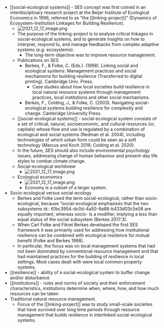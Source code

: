 - [[social-ecological systems]] - SES concept was first coined in an interdisciplinary research project at the Beijer Institute of Ecological Economics in 1998, referred to as "the [[linking-project]]" (Dynamics of Ecosystem-Institution Linkages for Building Resilience).
	- ![2021_12_17_image.png](https://cdn.logseq.com/%2Fed8a0215-31aa-4876-ad76-3333db13f0dccb3d0073-42f6-4fed-be7d-cf352879f2c52021_12_17_image.png?Expires=4793324094&Signature=b3vnU-lfoTaryjwKBnrHtFMfft1Dyd3XgIBtcDF8dEvz3EJZAE1rIQ40voIjfpKbg78ZSd-xZcqpA9E~2hfaiOo3SG1KdpQIGcbhlRwL5XIc786VgQ2O42Mo4xHaozzhtPpythwEYChHU5VBqugR3CL~DD9Nz2hyzqs7-MOl8tI~6AAaGxjUIdQ~3WV28iULqPGnkWX5PtafGXKjVI04hrKCDmS0EIJgELWui0e2q~BXGdM2nO8h3tBuuiShKSuHBqTpcFqeFyZ4mAVHKIBK2lmAT-YFRkRhOqPJv0VpOT0UjgDqGgwXX5I53umluzRfm0qVbIrmjcRGAd0oRuzRIQ__&Key-Pair-Id=APKAJE5CCD6X7MP6PTEA)
	- The purpose of the linking-project is to analyse critical linkages in social-ecological systems, and to generate insights on how to interpret, respond to, and manage feedbacks from complex adaptive systems (_e.g_. ecosystems).
		- The long-term objective was to improve resource management.
	- Publications on SES
		- Berkes, F., & Folke, C. (Eds.). (1998). Linking social and ecological systems: Management practices and social mechanisms for building resilience (Transferred to digital printing). Cambridge Univ. Press.
			- Case studies about how local societies build resilience in local natural resource systems through management practices, local institutions and other social mechanisms.
		- Berkes, F., Colding, J., & Folke, C. (2003). Navigating social-ecological systems building resilience for complexity and change. Cambridge University Press.
	- [[social-ecological systems]] - social-ecological system consists of a set of critical, natural, socioeconomic, and cultural resources (or, capitals) whose flow and use is regulated by a combination of ecological and social systems (Redman et al. 2004), including technologies of which urban form could be seen as a soft technology (Marcus and Koch 2016; Colding et al. 2020).
	- In the future, SES should also include environmental psychology issues, addressing change of human behaviour and present-day life styles to combat climate change.
	- Social-ecological worldview
		- ![2021_12_17_image.png](https://cdn.logseq.com/%2Fed8a0215-31aa-4876-ad76-3333db13f0dc838e6f71-1096-450d-9c00-85ea76792be32021_12_17_image.png?Expires=4793323896&Signature=SxtW9FNX1n0Nlw8WLCqwb3slhjmYR5bHmNlU8IWsmhjPmiisqFVDaUitAY6Fe0EPESSHGp0yK5geXN2yOvC8PvM6wDzuZRYd5y1cW9846Mbgl-kLRhlsSxR-qG3pH0mu5TJXfeudak~XipJhfIlBJ~y~8JGRTmzLpn1C-NeKTd8QqmhG4OJzGYmG3akvFGPMbDI0~DLOzGnTzEJ13QMZQoNPyRMilO4y0AyHmEML0BzsaKboL~2G4QBpzqmSgubFumlZb-U0zCvnc1Evalqng7ItFcB2fuxedwCzeNi~BAU0SYBzsczcfnPIwtwlo7bLtkLT4y9JYoryUYzd7BwBgA__&Key-Pair-Id=APKAJE5CCD6X7MP6PTEA)
	- Ecological economics
		- ![2021_12_17_image.png](https://cdn.logseq.com/%2Fed8a0215-31aa-4876-ad76-3333db13f0dc0017f5bc-800e-4227-b852-372ca6812a162021_12_17_image.png?Expires=4793323977&Signature=Pt5YuwkhnOqLbzAILUrYNEXUHF8Bo72YFN8cT1bHDnQC3cb5VUi4yW3GAzvoEMEL2W7Fo70WfPihc9QIp75ZChxtfD7zhH~hQkxckF4QKiVH7Tf2DEBHUHfxEjOb2zKM3eTtp1YPti90SVKD0YqORxCuh1JNqtqxOlK6mgqAbTTaejzu6DjBrha8-ZEwmofWbYlvVTIqzoD~ERwhdhu7T2cdiZj3ILPrl5u9aMOvCxlO6Fcwpnh8mRGcVL3COe-NV3jYwwjbvA0DY3H21I5GbdV6CM0q~swM~s0yp3V-yKM~2PXRp4CWXchPkxrSv6Laf7GWu0ctQZrcSg2xbYtbCQ__&Key-Pair-Id=APKAJE5CCD6X7MP6PTEA)
		- Economy is a subset of a larger system.
- Socio-ecological versus social-ecology
	- Berkes and Folke used the term social-ecological, rather than socio-ecological, because “social-ecological emphasises that the two subsystems
	  id:: 61bc3954-dc0d-4a50-9a88-b433d03c5e08
	  are equally important, whereas socio- is a modifier, implying a less than equal status of the social subsystem (Berkes 2017:3).
	- When Carl Folke and Fikret Berkes developed the first SES framework it was primarily used for addressing how institutional resilience can be combined with ecological resilience for mutual benefit (Folke and Berkes 1998).
	- In particular, the focus was on local management
	  systems that had not been dominated by conventional resource management and that had maintained practices for the building of resilience in local settings. Most cases dealt with were local common property systems.
- [[resilience]] - ability of a social-ecological system to buffer change and/or disturbance
- [[institutions]] - rules and norms of society and their enforcement characteristics, institutions determine when, where, how, and how much resources can be taken
- Traditional natural resource management.
	- Focus of the [[linking-project]] was to study small-scale societies that have survived over long time periods through resource management that builds resilience in interlinked social-ecological systems.